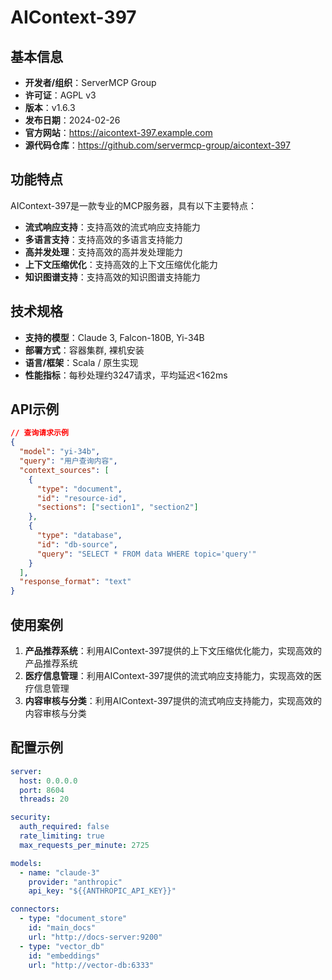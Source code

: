 # AIContext-397

## 基本信息

- **开发者/组织**：ServerMCP Group
- **许可证**：AGPL v3
- **版本**：v1.6.3
- **发布日期**：2024-02-26
- **官方网站**：https://aicontext-397.example.com
- **源代码仓库**：https://github.com/servermcp-group/aicontext-397

## 功能特点

AIContext-397是一款专业的MCP服务器，具有以下主要特点：

- **流式响应支持**：支持高效的流式响应支持能力
- **多语言支持**：支持高效的多语言支持能力
- **高并发处理**：支持高效的高并发处理能力
- **上下文压缩优化**：支持高效的上下文压缩优化能力
- **知识图谱支持**：支持高效的知识图谱支持能力


## 技术规格

- **支持的模型**：Claude 3, Falcon-180B, Yi-34B
- **部署方式**：容器集群, 裸机安装
- **语言/框架**：Scala / 原生实现
- **性能指标**：每秒处理约3247请求，平均延迟<162ms

## API示例

```json
// 查询请求示例
{
  "model": "yi-34b",
  "query": "用户查询内容",
  "context_sources": [
    {
      "type": "document",
      "id": "resource-id",
      "sections": ["section1", "section2"]
    },
    {
      "type": "database",
      "id": "db-source",
      "query": "SELECT * FROM data WHERE topic='query'"
    }
  ],
  "response_format": "text"
}
```

## 使用案例

1. **产品推荐系统**：利用AIContext-397提供的上下文压缩优化能力，实现高效的产品推荐系统
2. **医疗信息管理**：利用AIContext-397提供的流式响应支持能力，实现高效的医疗信息管理
3. **内容审核与分类**：利用AIContext-397提供的流式响应支持能力，实现高效的内容审核与分类


## 配置示例

```yaml
server:
  host: 0.0.0.0
  port: 8604
  threads: 20

security:
  auth_required: false
  rate_limiting: true
  max_requests_per_minute: 2725

models:
  - name: "claude-3"
    provider: "anthropic"
    api_key: "${{ANTHROPIC_API_KEY}}"

connectors:
  - type: "document_store"
    id: "main_docs"
    url: "http://docs-server:9200"
  - type: "vector_db"
    id: "embeddings"
    url: "http://vector-db:6333"
```